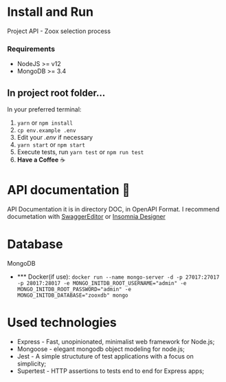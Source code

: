 # Install and Run

Project API - Zoox selection process

### Requirements

- NodeJS >= v12
- MongoDB >= 3.4

## In project root folder...

In your preferred terminal:

1. `yarn` or `npm install`
2. `cp env.example .env`
3. Edit your _.env_ if necessary
4. `yarn start` or `npm start`
5. Execute tests, run `yarn test` or `npm run test`
6. **Have a Coffee** ☕️

# API documentation 😬

API Documentation it is in directory DOC, in OpenAPI Format.
I recommend documetation with [SwaggerEditor](https://editor.swagger.io/) or [Insomnia Designer](https://insomnia.rest/products/designer/)

# Database

MongoDB

- \*\*\* Docker(if use):
  `docker run --name mongo-server -d -p 27017:27017 -p 28017:28017 -e MONGO_INITDB_ROOT_USERNAME="admin" -e MONGO_INITDB_ROOT_PASSWORD="admin" -e MONGO_INITDB_DATABASE="zooxdb" mongo`

# Used technologies

- Express - Fast, unopinionated, minimalist web framework for Node.js;
- Mongoose - elegant mongodb object modeling for node.js;
- Jest - A simple structuture of test applications with a focus on simplicity;
- Supertest - HTTP assertions to tests end to end for Express apps;
